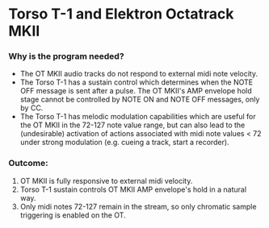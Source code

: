 # Torso T-1 and Elektron Octatrack MKII 

### Why is the program needed?
- The OT MKII audio tracks do not respond to external midi note velocity.
- The Torso T-1 has a sustain control which determines when the NOTE OFF message is sent after a pulse. The OT MKII's AMP envelope hold stage cannot be controlled by NOTE ON and NOTE OFF messages, only by CC.
- The Torso T-1 has melodic modulation capabilities which are useful for the OT MKII in the 72-127 note value range, but can also lead to the (undesirable) activation of actions associated with midi note values < 72 under strong modulation (e.g. cueing a track, start a recorder).

### Outcome:
1) OT MKII is fully responsive to external midi velocity.
2) Torso T-1 sustain controls OT MKII AMP envelope's hold in a natural way.
3) Only midi notes 72-127 remain in the stream, so only chromatic sample triggering is enabled on the OT.


